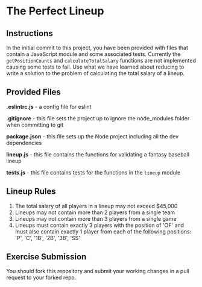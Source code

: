 # The Perfect Lineup

## Instructions

In the initial commit to this project, you have been provided with files that contain a JavaScript module and some associated tests. Currently the `getPositionCounts` and `calculateTotalSalary` functions are not implemented causing some tests to fail. Use what we have learned about reducing to write a solution to the problem of calculating the total salary of a lineup.

## Provided Files

**.eslintrc.js** - a config file for eslint

**.gitignore** - this file sets the project up to ignore the node_modules folder when committing to git

**package.json** - this file sets up the Node project including all the dev dependencies

**lineup.js** - this file contains the functions for validating a fantasy baseball lineup

**tests.js** - this file contains tests for the functions in the `lineup` module

## Lineup Rules
1) The total salary of all players in a lineup may not exceed $45,000
2) Lineups may not contain more than 2 players from a single team
3) Lineups may not contain more than 3 players from a single game
4) Lineups must contain exactly 3 players with the position of 'OF' and must also contain exactly 1 player from each of the following positions: 'P', 'C', '1B', '2B', '3B', 'SS'

## Exercise Submission

You should fork this repository and submit your working changes in a pull request to your forked repo.
